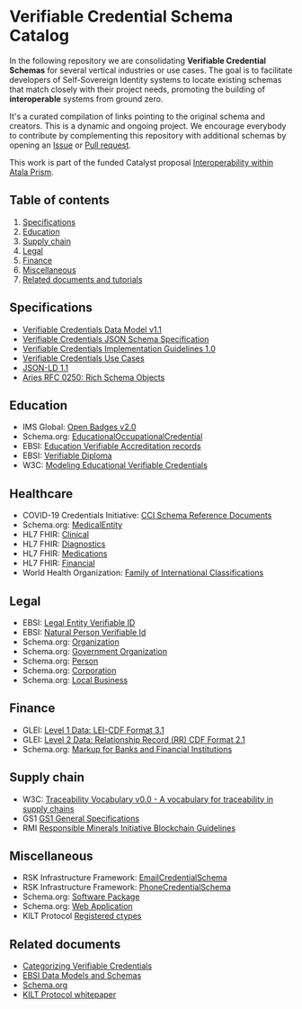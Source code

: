 # Verifiable Credential Schema Catalog

In the following repository we are consolidating **Verifiable Credential Schemas** for several vertical industries or use cases. The goal is to facilitate developers of Self-Sovereign Identity systems to locate existing schemas that match closely with their project needs, promoting the building of **interoperable** systems from ground zero.

It's a curated compilation of links pointing to the original schema and creators. This is a dynamic and ongoing project. We encourage everybody to contribute by complementing this repository with additional schemas by opening an [Issue](https://github.com/roots-id/vc-schema-catalog/issues) or [Pull request](https://github.com/roots-id/vc-schema-catalog/pulls).

This work is part of the funded Catalyst proposal [Interoperability within Atala Prism](https://cardano.ideascale.com/c/idea/382285).

## Table of contents
1. [Specifications](#Specifications)
2. [Education](#Education)
3. [Supply chain](#Supply-chain)
4. [Legal](#Legal)
5. [Finance](#Finance)
6. [Miscellaneous](#Miscellaneous)
7. [Related documents and tutorials](#Related-documents)

## Specifications
- [Verifiable Credentials Data Model v1.1](https://www.w3.org/TR/vc-data-model/)
- [Verifiable Credentials JSON Schema Specification](https://w3c-ccg.github.io/vc-json-schemas/v1/index.html#biblio-json-ld)
- [Verifiable Credentials Implementation Guidelines 1.0](https://w3c.github.io/vc-imp-guide/)
- [Verifiable Credentials Use Cases](https://www.w3.org/TR/vc-use-cases/#dfn-credential-repository)
- [JSON-LD 1.1](https://w3c.github.io/json-ld-syntax/)
- [Aries RFC 0250: Rich Schema Objects](https://github.com/hyperledger/aries-rfcs/tree/main/concepts/0250-rich-schemas)


## Education
- IMS Global: [Open Badges v2.0 ](https://www.imsglobal.org/sites/default/files/Badges/OBv2p0Final/index.html)
- Schema.org: [EducationalOccupationalCredential](https://schema.org/EducationalOccupationalCredential)
- EBSI: [Education Verifiable Accreditation records](https://ec.europa.eu/digital-building-blocks/code/projects/EBSI/repos/json-schema/browse/schemas/ebsi-muti-uni-pilot/education-verifiable-accreditation-records)
- EBSI: [Verifiable Diploma](https://ec.europa.eu/digital-building-blocks/code/projects/EBSI/repos/json-schema/browse/schemas/ebsi-muti-uni-pilot/verifiable-diploma)
- W3C: [Modeling Educational Verifiable Credentials](https://w3c-ccg.github.io/vc-ed-models/)


## Healthcare
- COVID-19 Credentials Initiative: [CCI Schema Reference Documents](https://drive.google.com/drive/u/1/folders/1h4vF79KzUY6KipBt3A6kMEboiqcSYtv7)
- Schema.org: [MedicalEntity](https://schema.org/MedicalEntity)
- HL7 FHIR: [Clinical](http://hl7.org/fhir/clinicalsummary-module.html)
- HL7 FHIR: [Diagnostics](http://hl7.org/fhir/diagnostics-module.html)
- HL7 FHIR: [Medications](http://hl7.org/fhir/medications-module.html)
- HL7 FHIR: [Financial](http://hl7.org/fhir/financial-module.html)
- World Health Organization: [Family of International Classifications](https://www.who.int/standards/classifications)

## Legal
- EBSI: [Legal Entity Verifiable ID](https://ec.europa.eu/digital-building-blocks/code/projects/EBSI/repos/json-schema/browse/schemas/ebsi-vid/legal-entity)
- EBSI: [Natural Person Verifiable Id](https://ec.europa.eu/digital-building-blocks/code/projects/EBSI/repos/json-schema/browse/schemas/ebsi-vid/natural-person)
- Schema.org: [Organization](https://schema.org/Organization)
- Schema.org: [Government Organization](https://schema.org/GovernmentOrganization)
- Schema.org: [Person](https://schema.org/Person)
- Schema.org: [Corporation](https://schema.org/Corporation)
- Schema.org: [Local Business](https://schema.org/LocalBusiness)


## Finance
- GLEI: [Level 1 Data: LEI-CDF Format 3.1](https://www.gleif.org/en/about-lei/common-data-file-format/current-versions/level-1-data-lei-cdf-3-1-format)
- GLEI: [Level 2 Data: Relationship Record (RR) CDF Format 2.1](https://www.gleif.org/en/about-lei/common-data-file-format/current-versions/level-2-data-relationship-record-rr-cdf-2-1-format)
- Schema.org: [Markup for Banks and Financial Institutions](https://schema.org/docs/financial.html)


## Supply chain
- W3C: [Traceability Vocabulary v0.0 - A vocabulary for traceability in supply chains](https://w3c-ccg.github.io/traceability-vocab/#BillOfLadingCertificate)
- GS1 [GS1 General Specifications](https://www.gs1.org/docs/barcodes/GS1_General_Specifications.pdf)
- RMI [Responsible Minerals Initiative Blockchain Guidelines](https://www.responsiblemineralsinitiative.org/media/docs/RMI%20Blockchain%20Guidelines%20-%20Second%20Edition%20-%20March%202020%20FINAL.pdf)

## Miscellaneous
- RSK Infrastructure Framework: [EmailCredentialSchema](https://rsksmart.github.io/vc-json-schemas/EmailCredentialSchema/v1.0/schema.json)
- RSK Infrastructure Framework: [PhoneCredentialSchema](https://rsksmart.github.io/vc-json-schemas/PhoneCredentialSchema/v1.0/schema.json)
- Schema.org: [Software Package](https://schema.org/SoftwarePackage)
- Schema.org: [Web Application](https://schema.org/WebApplication)
- KILT Protocol [Registered ctypes](https://github.com/KILTprotocol/ctype-index)


## Related documents
- [Categorizing Verifiable Credentials](https://www.evernym.com/blog/categorizing-verifiable-credentials/)
- [EBSI Data Models and Schemas](https://ec.europa.eu/digital-building-blocks/wikis/display/EBSIDOC/Data+Models+and+Schemas)
- [Schema.org](https://schema.org)
- [KILT Protocol whitepaper](https://www.kilt.io/wp-content/uploads/2020/01/KILT-White-Paper-v2020-Jan-15.pdf)


